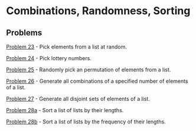 # Combinations, Randomness, Sorting

## Problems

[Problem 23](p/p23.md) - Pick elements from a list at random.

[Problem 24](p/p24.md) - Pick lottery numbers.

[Problem 25](p/p25.md) - Randomly pick an permutation of elements from a list.

[Problem 26](p/p26.md) - Generate all combinations of a specified number of elements of a list.

[Problem 27](p/p27.md) - Generate all disjoint sets of elements of a list.

[Problem 28a](p/p28a.md) - Sort a list of lists by their lengths.

[Problem 28b](p/p28b.md) - Sort a list of lists by the frequency of their lengths.